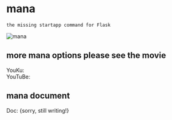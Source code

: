 mana
====

    the missing startapp command for Flask

![mana](http://7xj431.com1.z0.glb.clouddn.com/mana2.gif)


## more mana options please see the movie

YouKu: <br/>
YouTuBe:


## mana document
Doc: {sorry, still writing!}
